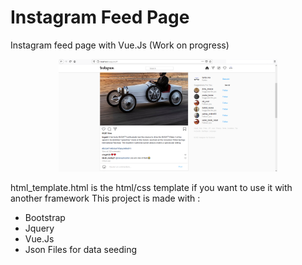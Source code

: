 # Instagram Feed Page
Instagram feed page with Vue.Js (Work on progress)
<p align="center">
  <img src="https://github.com/MohKamal/instagram-feed-page/blob/master/sreen-shot.png" width="350" alt="accessibility text">
</p>

html_template.html is the html/css template if you want to use it with another framework
This project is made with : 
- Bootstrap
- Jquery
- Vue.Js
- Json Files for data seeding

